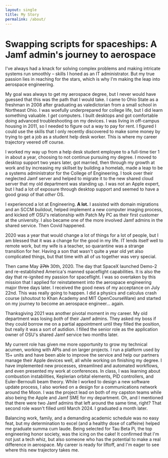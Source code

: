 ```yaml
---
layout: single
title: My Story
permalink: /about/
---
```


# Swapping scripts for spaceships: A Jamf admin's journey to aerospace

I've always had a knack for solving complex problems and making intricate systems run smoothly – skills I honed as an IT administrator. But my true passion lies in reaching for the stars, which is why I'm making the leap into aerospace engineering.

My goal was always to get my aerospace degree, but I never would have guessed that this was the path that I would take. I came to Ohio State as a freshman in 2008 after graduating as valedictorian from a small school in Northeast Ohio. I was woefully underprepared for college life, but I did learn something valuable. I _get_ computers. I built desktops and got comfortable doing advanced troubleshooting on my devices. I was living in off-campus housing in 2011, so I needed to figure out a way to pay for rent. I figured I could use the skills that I only recently discovered to make some money by trying to get a job as a student help desk worker. This is where my career trajectory veered off course.

I worked my way up from a help desk student employee to a full-time tier 1 in about a year, choosing to not continue pursuing my degree. I moved to desktop support two years later, got married, then through my growth at work and by increasing my skillset by building a homelab, made a leap to be a systems administrator for the College of Engineering. I took over their neglected Jamf server and helped to migrate it to the new shared cloud server that my old department was standing up. I was not an Apple expert, but I had a lot of exposure through desktop support and seemed to have a good grasp of that _other_ OS.

I experienced a lot at Engineering. **A lot.** I assisted with domain migrations and an SCCM buildout, helped implement a new computer imaging process, and kicked off OSU's relationship with Patch My PC as their first customer at the university. I also became one of the more involved Jamf admins in the shared service. Then Covid happened.

2020 was a year that would change a lot of things for a lot of people, but I am blessed that it was a change for the good in my life. IT lends itself well to remote work, but my wife is a teacher, so quarantine was a strange transition for her. Having a son that wasn't quite a year old yet also complicated things, but that time with all of us together was very special.

Then came May ~~27th~~ 30th, 2020. The day that SpaceX launched Demo-2 and re-established America's manned spaceflight capabilities. It is also the day that re-ignited my passion for spaceflight. I was so overtaken by this mission that I applied for reinstatement into the aerospace engineering major three days later. I received the good news of my acceptance on July 22nd. This was really going to happen. I did a physics and calculus crash course (shoutout to Khan Academy and MIT OpenCourseWare) and started on my journey to become an aerospace engineer... again.

Thanksgiving 2021 was another pivotal moment in my career. My old department was losing _both_ of their Jamf admins. They asked my boss if they could borrow me on a partial appointment until they filled the position, but really it was a sort of autidion. I filled the senior role as the application owner of OSU's shared Jamf service two months later.

My current role has given me more opportunity to grow my technical acumen, working with APIs and on larger projects. I run a platform used by 15+ units and have been able to improve the service and help our partners manage their Apple devices well, all while working on finishing my degree. I have implemented new processes, streamlined and automated workflows, and even presented my work at conferences. In class, I was learning about combustion instabilities, Keplerian orbital elements, PID controllers, and Euler-Bernoulli beam theory. While I worked to design a new software update process, I also worked on a design for a communications network around the Moon. I was the project lead on both of my capston teams while also being the Apple and Jamf SME for my department. Oh, and I mentioned that there were two Jamf admins that left around the same time, right? That second role wasn't filled until March 2024. I graduated a month later.

Balancing work, family, and a demanding academic schedule was no easy feat, but my determination to excel (and a healthy dose of caffeine) helped me graduate summa cum laude. Being selected for Tau Beta Pi, the top engineering honor society, was the icing on the cake! It confirmed that I'm not just a tech whiz, but also someone who has the potential to make a real difference in aerospace. My career is ready for liftoff, and I'm eager to see where this new trajectory takes me.
